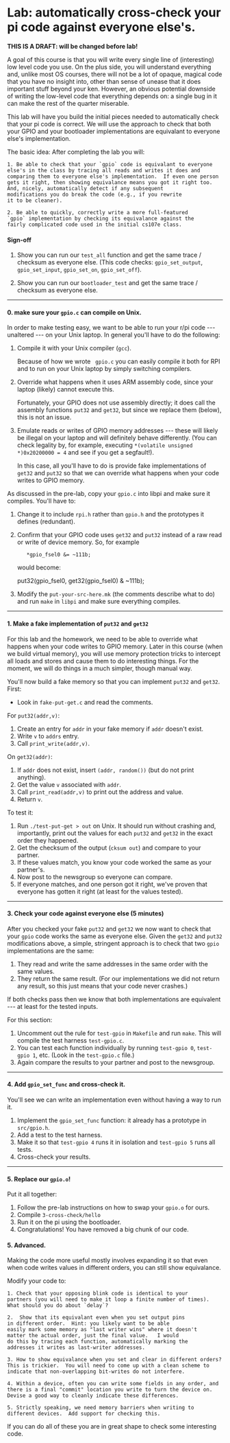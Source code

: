 Lab: automatically cross-check your pi code against everyone else's.
======================================================================

****THIS IS A DRAFT: will be changed before lab!****

A goal of this course is that you will write every single line of
(interesting) low level code you use.  On the plus side, you will
understand everything and, unlike most OS courses, there will not be
a lot of opaque, magical code that you have no insight into, other than
sense of unease that it does important stuff beyond your ken.  However, an
obvious potential downside of writing the low-level code that everything
depends on: a single bug in it can make the rest of the quarter miserable.

This lab will have you build the initial pieces needed to automatically
check that your pi code is correct.  We will use the approach to check
that both your GPIO and your bootloader implementations  are equivalant
to everyone else's implementation.

The basic idea: After completing the lab you will:

    1. Be able to check that your `gpio` code is equivalant to everyone
    else's in the class by tracing all reads and writes it does and
    comparing them to everyone else's implementation.  If even one person
    gets it right, then showing equivalance means you got it right too.
    And, nicely, automatically detect if any subsequent
	modifications you do break the code (e.g., if you rewrite
    it to be cleaner).

    2. Be able to quickly, correctly write a more full-featured
    `gpio` implementation by checking its equivalance against the
    fairly complicated code used in the initial cs107e class.

#### Sign-off

   1. Show you can run our `test_all` function and get the same trace /
      checksum as everyone else.  (This code checks: `gpio_set_output`,
      `gpio_set_input`, `gpio_set_on`, `gpio_set_off`).

   2. Show you can run our `bootloader_test` and get the same trace /
      checksum as everyone else.

----------------------------------------------------------------------
#### 0. make sure your `gpio.c` can compile on Unix.

In order to make testing easy, we want to be able to run your r/pi code
--- unaltered --- on your Unix laptop.  In general you'll have to do
the following:

  1. Compile it with your Unix compiler (`gcc`).

     Because of how we wrote ` gpio.c` you can easily compile it both
     for RPI and to run on your Unix laptop by simply switching compilers.

  2. Override what happens when it uses ARM assembly code, since your laptop
     (likely) cannot execute this.  

     Fortunately, your GPIO does not use assembly directly; it does call
     the assembly functions `put32` and `get32`, but since we replace them
     (below), this is not an issue.

  3. Emulate reads or writes of GPIO memory addresses --- these will
     likely be illegal on your laptop and will definitely behave
     differently.  (You can check legality by, for example, executing
     `*(volatile unsigned *)0x20200000 = 4` and see if you get a
     segfault!).

     In this case, all you'll have to do is provide fake implementations
     of `get32` and `put32` so that we can override what happens when
     your code writes to GPIO memory.

As discussed in the pre-lab, copy your `gpio.c` into libpi and make sure
it compiles. You'll have to:

  1. Change it to include `rpi.h` rather than `gpio.h` and
     the prototypes it defines (redundant).

  2. Confirm that your GPIO code uses `get32` and `put32`
     instead of a raw read or write of device memory.  So, for example

            *gpio_fsel0 &= ~111b;

     would become:

        put32(gpio_fsel0, get32(gpio_fsel0) & ~111b);

  3. Modify the `put-your-src-here.mk` (the comments describe what to
     do) and run `make` in `libpi`  and make sure everything compiles.

----------------------------------------------------------------------
#### 1. Make a fake implementation of `put32` and `get32`

For this lab and the homework, we need to be able to override what
happens when your code writes to GPIO memory.  Later in this course
(when we build virtual memory), you will use memory protection tricks to
intercept all loads and stores and cause them to do interesting things.
For the moment, we will do things in a much simpler, though manual way.

You'll now build a fake memory so that you can implement `put32` and
`get32`.  First:
  - Look in `fake-put-get.c` and read the comments.  

For `put32(addr,v)`: 
  1. Create an entry for `addr` in your fake memory if `addr` doesn't exist.
  2. Write `v` to `addrs` entry.
  3. Call `print_write(addr,v)`.

On `get32(addr)`:

  1. If `addr` does not exist, insert `(addr, random())` (but do not print anything).
  2. Get the value `v` associated with `addr`.
  3. Call `print_read(addr,v)` to print out the address and value.
  4. Return `v`.

To test it:
  1. Run `./test-put-get > out` on Unix.	It should run without
	   crashing and, importantly, print out the values for each
	   `put32` and `get32` in the exact order they happened.
  2. Get the checksum of the output (`cksum out`) and compare to your partner.
  3. If these values match, you know your code worked the same as your partner's.
  4. Now post to the newsgroup so everyone can compare.
  5. If everyone matches, and one person got it right, we've proven that
       everyone has gotten it right (at least for the values tested).

----------------------------------------------------------------------
#### 3. Check your code against everyone else (5 minutes)

After you checked your fake `put32` and `get32` we now want to check that
your `gpio` code works the same as everyone else.  Given the `get32` and
`put32` modifications above, a simple, stringent approach is to check
that two `gpio` implementations are the same:

  1. They read and write the same addresses in the same order with
  the same values.
  2. They return the same result.    (For our implementations we
  did not return any result, so this just means that your code
  never crashes.)

If both checks pass then we know that both implementations are equivalent
--- at least for the tested inputs.

For this section:
 1. Uncomment out the rule for `test-gpio` in `Makefile` and run `make`.
       This will compile the test harness `test-gpio.c`.
 2. You can test each function individually by running `test-gpio 0`,
       `test-gpio 1`, etc.  (Look in the `test-gpio.c` file.)
 3. Again compare the results to your partner and post to the newsgroup.

----------------------------------------------------------------------
#### 4. Add `gpio_set_func` and cross-check it.

You'll see we can write an implementation even without having a way to run it.

   1.  Implement the `gpio_set_func` function: it already has a prototype 
       in `src/gpio.h`.
   2. Add a test to the test harness.
   3. Make it so that `test-gpio 4` runs it in isolation and `test-gpio 5` runs
      all tests.
   4. Cross-check your results.

----------------------------------------------------------------------
#### 5. Replace our `gpio.o`!

Put it all together:
   1. Follow the pre-lab instructions on how to swap your `gpio.o` for ours.
   2. Compile `3-cross-check/hello` 
   3. Run it on the pi using the bootloader.
   4. Congratulations!  You have removed a big chunk of our code.

#### 5. Advanced.

Making the code more useful mostly involves expanding it so that
even when code writes values in different orders, you can still
show equivalance.

Modify your code to:

    1. Check that your opposing blink code is identical to your
    partners (you will need to make it loop a finite number of times).
    What should you do about `delay`? 

    2.  Show that its equivalant even when you set output pins
    in different order.  Hint: you likely want to be able
    easily mark some memory as "last writer wins" where it doesn't
    matter the actual order, just the final value.   I would
    do this by tracing each function, automatically marking the
    addresses it writes as last-writer addresses.

    3. How to show equivalance when you set and clear in different orders?
    This is trickier.  You will need to come up with a clean scheme to
    indicate that non-overlapping bit-writes do not interfere.

    4. Within a device, often you can write some fields in any order, and
    there is a final "commit" location you write to turn the device on.
    Devise a good way to cleanly indicate these differences.

    5. Strictly speaking, we need memory barriers when writing to
    different devices.  Add support for checking this.

If you can do all of these you are in great shape to check some
interesting code.
